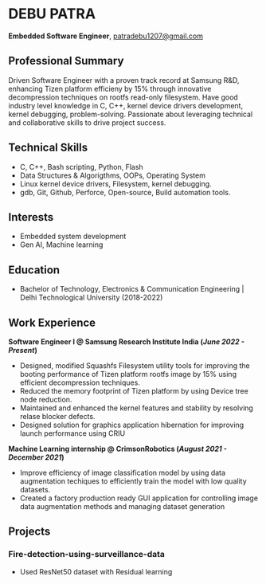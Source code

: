 # DEBU PATRA
**Embedded Software Engineer**, patradebu1207@gmail.com 

## Professional Summary
Driven Software Engineer with a proven track record at Samsung R&D, enhancing Tizen platform efficieny by 15% through innovative decompression techniques on rootfs read-only filesystem. Have good industry level knowledge in C, C++, kernel device drivers development, kernel debugging, problem-solving.
Passionate about leveraging technical and collaborative skills to drive project success.

## Technical Skills
- C, C++, Bash scripting, Python, Flash
- Data Structures & Algorigthms, OOPs, Operating System
- Linux kernel device drivers, Filesystem, kernel debugging.
- gdb, Git, Github, Perforce, Open-source, Build automation tools.

## Interests
- Embedded system development
- Gen AI, Machine learning

## Education
- Bachelor of Technology, Electronics & Communication Engineering | Delhi Technological University (2018-2022)

## Work Experience
**Software Engineer I @ Samsung Research Institute India (_June 2022 - Present_)**
- Designed, modified Squashfs Filesystem utility tools for improving the booting performance of Tizen platform rootfs image by 15% using efficient decompression techniques.
- Reduced the memory footprint of Tizen platform by using Device tree node reduction.
- Maintained and enhanced the kernel features and stability by resolving relase blocker defects.
- Designed solution for graphics application hibernation for improving launch performance using CRIU

**Machine Learning internship @ CrimsonRobotics (_August 2021 - December 2021_)**
- Improve efficiency of image classification model by using data augmentation techiques to efficiently train the model with low quality datasets.
- Created a factory production ready GUI application for controlling image data augmentation methods and managing dataset generation

## Projects
### Fire-detection-using-surveillance-data
- Used ResNet50 dataset with Residual learning

